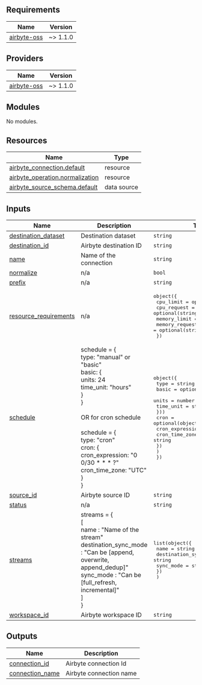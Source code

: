 ## Requirements

| Name | Version |
|------|---------|
| <a name="requirement_airbyte"></a> [airbyte-oss](https://registry.terraform.io/providers/aballiet/airbyte-oss/latest) | ~> 1.1.0 |

## Providers

| Name | Version |
|------|---------|
| <a name="provider_airbyte"></a> [airbyte-oss](https://registry.terraform.io/providers/aballiet/airbyte-oss/latest) | ~> 1.1.0 |

## Modules

No modules.

## Resources

| Name | Type |
|------|------|
| [airbyte_connection.default](https://registry.terraform.io/providers/aballiet/airbyte-oss/latest/docs/resources/connection) | resource |
| [airbyte_operation.normalization](https://registry.terraform.io/providers/aballiet/airbyte-oss/latest/docs/resources/operation) | resource |
| [airbyte_source_schema.default](https://registry.terraform.io/providers/aballiet/airbyte-oss/latest/docs/data-sources/source_schema) | data source |

## Inputs

| Name | Description | Type | Default | Required |
|------|-------------|------|---------|:--------:|
| <a name="input_destination_dataset"></a> [destination\_dataset](#input\_destination\_dataset) | Destination dataset | `string` | n/a | yes |
| <a name="input_destination_id"></a> [destination\_id](#input\_destination\_id) | Airbyte destination ID | `string` | n/a | yes |
| <a name="input_name"></a> [name](#input\_name) | Name of the connection | `string` | n/a | yes |
| <a name="input_normalize"></a> [normalize](#input\_normalize) | n/a | `bool` | n/a | yes |
| <a name="input_prefix"></a> [prefix](#input\_prefix) | n/a | `string` | `""` | no |
| <a name="input_resource_requirements"></a> [resource\_requirements](#input\_resource\_requirements) | n/a | <pre>object({<br>    cpu_limit      = optional(string)<br>    cpu_request    = optional(string)<br>    memory_limit   = optional(string)<br>    memory_request = optional(string)<br>  })</pre> | `{}` | no |
| <a name="input_schedule"></a> [schedule](#input\_schedule) | schedule = {<br>      type: "manual" or "basic"<br>      basic: {<br>        units: 24<br>        time\_unit: "hours"<br>      }<br>    }<br><br>    OR for cron schedule<br><br>    schedule = {<br>      type: "cron"<br>      cron: {<br>        cron\_expression: "0 0/30 * * * ?"<br>        cron\_time\_zone: "UTC"<br>      }<br>    } | <pre>object({<br>    type = string<br>    basic = optional(object({<br>      units     = number<br>      time_unit = string<br>    }))<br>    cron = optional(object({<br>      cron_expression = string<br>      cron_time_zone  = string<br>      })<br>    )<br>  })</pre> | n/a | yes |
| <a name="input_source_id"></a> [source\_id](#input\_source\_id) | Airbyte source ID | `string` | n/a | yes |
| <a name="input_status"></a> [status](#input\_status) | n/a | `string` | `"active"` | no |
| <a name="input_streams"></a> [streams](#input\_streams) | streams = {<br>      [<br>        name : "Name of the stream"<br>        destination\_sync\_mode : "Can be [append, overwrite, append\_dedup]"<br>        sync\_mode : "Can be [full\_refresh, incremental]"<br>      ]<br>    } | <pre>list(object({<br>    name                  = string<br>    destination_sync_mode = string<br>    sync_mode             = string<br>    })<br>  )</pre> | n/a | yes |
| <a name="input_workspace_id"></a> [workspace\_id](#input\_workspace\_id) | Airbyte workspace ID | `string` | n/a | yes |

## Outputs

| Name | Description |
|------|-------------|
| <a name="output_connection_id"></a> [connection\_id](#output\_connection\_id) | Airbyte connection Id |
| <a name="output_connection_name"></a> [connection\_name](#output\_connection\_name) | Airbyte connection name |
